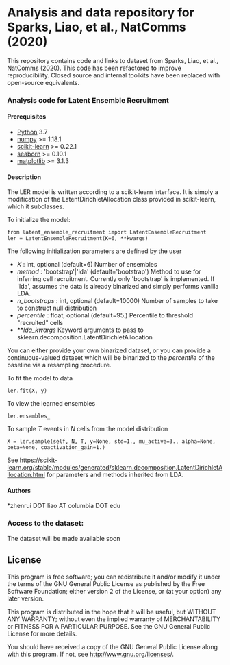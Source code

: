 # Analysis and data repository for Sparks, Liao, et al., NatComms (2020)

This repository contains code and links to dataset from Sparks, Liao, et al., NatComms (2020). This code has been refactored to improve reproducibility. Closed source and internal toolkits have been replaced with open-source equivalents.

### Analysis code for Latent Ensemble Recruitment

#### Prerequisites

* [Python](http://python.org) 3.7
* [numpy](http://www.scipy.org) >= 1.18.1
* [scikit-learn](http://scikit-learn.org) >= 0.22.1
* [seaborn](https://seaborn.pydata.org/) >= 0.10.1
* [matplotlib](https://matplotlib.org/) >= 3.1.3

#### Description
The LER model is written according to a scikit-learn interface. It is simply a modification of the LatentDirichletAllocation class provided in scikit-learn, which it subclasses.

To initialize the model:

```
from latent_ensemble_recruitment import LatentEnsembleRecruitment
ler = LatentEnsembleRecruitment(K=6, **kwargs)

```

The following initialization parameters are defined by the user

* _K_ : int, optional (default=6)
    Number of ensembles
* _method_ : 'bootstrap'|'lda' (default='bootstrap')
    Method to use for inferring cell recruitment. Currently only 
    'bootstrap' is implemented. If 'lda', assumes the data is already
    binarized and simply performs vanilla LDA.
* _n_bootstraps_ : int, optional (default=10000)
    Number of samples to take to construct null distribution
* _percentile_ : float, optional (default=95.)
    Percentile to threshold "recruited" cells
* **_lda_kwargs_ 
    Keyword arguments to pass to sklearn.decomposition.LatentDirichletAllocation

You can either provide your own binarized dataset, or you can provide a continuous-valued dataset which will be binarized to the _percentile_ of the baseline via a resampling procedure. 

To fit the model to data
```
ler.fit(X, y)
```

To view the learned ensembles
```
ler.ensembles_
```

To sample _T_ events in _N_ cells from the model distribution
```
X = ler.sample(self, N, T, y=None, std=1., mu_active=3., alpha=None, beta=None, coactivation_gain=1.)
```

See https://scikit-learn.org/stable/modules/generated/sklearn.decomposition.LatentDirichletAllocation.html for parameters and methods inherited from LDA.

#### Authors
*zhenrui DOT liao AT columbia DOT edu

### Access to the dataset:

The dataset will be made available soon

## License
This program is free software; you can redistribute it and/or modify it under the terms of the GNU General Public License as published by the Free Software Foundation; either version 2 of the License, or (at your option) any later version.

This program is distributed in the hope that it will be useful, but WITHOUT ANY WARRANTY; without even the implied warranty of MERCHANTABILITY or FITNESS FOR A PARTICULAR PURPOSE. See the GNU General Public License for more details.

You should have received a copy of the GNU General Public License along with this program. If not, see http://www.gnu.org/licenses/.

